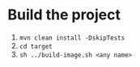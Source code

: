 # Build the project

1. `mvn clean install -DskipTests`
2. `cd target`
3. `sh ../build-image.sh <any name>`
